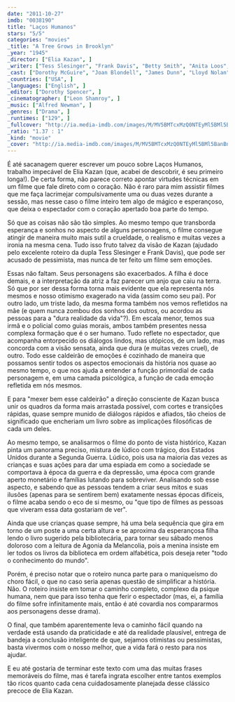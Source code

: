 ```yaml
---
date: "2011-10-27"
imdb: "0038190"
title: "Laços Humanos"
stars: "5/5"
categories: "movies"
_title: "A Tree Grows in Brooklyn"
_year: "1945"
_director: ["Elia Kazan", ]
_writer: ["Tess Slesinger", "Frank Davis", "Betty Smith", "Anita Loos", ]
_cast: ["Dorothy McGuire", "Joan Blondell", "James Dunn", "Lloyd Nolan", "James Gleason", "Ted Donaldson", "Peggy Ann Garner", "Ruth Nelson", "John Alexander", ]
_countries: ["USA", ]
_languages: ["English", ]
_editor: ["Dorothy Spencer", ]
_cinematographer: ["Leon Shamroy", ]
_music: ["Alfred Newman", ]
_genres: ["Drama", ]
_runtimes: ["129", ]
_fullcover: "http://ia.media-imdb.com/images/M/MV5BMTcxMzQ0NTEyMl5BMl5BanBnXkFtZTcwMDI0MzMzMQ@@.jpg"
_ratio: "1.37 : 1"
_kind: "movie"
_cover: "http://ia.media-imdb.com/images/M/MV5BMTcxMzQ0NTEyMl5BMl5BanBnXkFtZTcwMDI0MzMzMQ@@._V1._SX98_SY140_.jpg"
---
```

É até sacanagem querer escrever um pouco sobre Laços Humanos, trabalho impecável de Elia Kazan (que, acabei de descobrir, é seu primeiro longa!). De certa forma, não parece correto apontar virtudes técnicas em um filme que fale direto com o coração. Não é raro para mim assistir filmes que me faça lacrimejar compulsivamente uma ou duas vezes durante a sessão, mas nesse caso o filme inteiro tem algo de mágico e esperançoso, que deixa o espectador com o coração apertado boa parte do tempo.

Só que as coisas não são tão simples. Ao mesmo tempo que transborda esperança e sonhos no aspecto de alguns personagens, o filme consegue atingir de maneira muito mais sutil a crueldade, o realismo e muitas vezes a ironia na mesma cena. Tudo isso fruto talvez da visão de Kazan (ajudado pelo excelente roteiro da dupla Tess Slesinger e Frank Davis), que pode ser acusado de pessimista, mas nunca de ter feito um filme sem emoções.

Essas não faltam. Seus personagens são exacerbados. A filha é doce demais, e a interpretação da atriz a faz parecer um anjo que caiu na terra. Só que por ser dessa forma torna mais evidente que ela representa nós mesmos e nosso otimismo exagerado na vida (assim como seu pai). Por outro lado, um triste lado, da mesma forma também nos vemos refletidos na mãe (e quem nunca zombou dos sonhos dos outros, ou acordou as pessoas para a "dura realidade da vida"?). Em escala menor, temos sua irmã e o policial como guias morais, ambos também presentes nessa complexa formação que é o ser humano. Tudo reflete no espectador, que acompanha entorpecido os diálogos lindos, mas utópicos, de um lado, mas concorda com a visão sensata, ainda que dura (e muitas vezes cruel), de outro. Todo esse caldeirão de emoções é cozinhado de maneira que possamos sentir todos os aspectos emocionais da história nos quase ao mesmo tempo, o que nos ajuda a entender a função primordial de cada personagem e, em uma camada psicológica, a função de cada emoção refletida em nós mesmos.

E para "mexer bem esse caldeirão" a direção consciente de Kazan busca unir os quadros da forma mais arrastada possível, com cortes e transições rápidas, quase sempre munido de diálogos rápidos e afiados, tão cheios de significado que encheriam um livro sobre as implicações filosóficas de cada um deles.

Ao mesmo tempo, se analisarmos o filme do ponto de vista histórico, Kazan pinta um panorama preciso, mistura de lúdico com trágico, dos Estados Unidos durante a Segunda Guerra. Lúdico, pois usa na maioria das vezes as crianças e suas ações para dar uma espiada em como a sociedade se comportava à época da guerra e da depressão, uma época com grande aperto monetário e famílias lutando para sobreviver. Analisando sob esse aspecto, e sabendo que as pessoas tendem a criar seus mitos e suas ilusões (apenas para se sentirem bem) exatamente nessas épocas difíceis, o filme acaba sendo o eco de si mesmo, ou "que tipo de filmes as pessoas que viveram essa data gostariam de ver".

Ainda que use crianças quase sempre, há uma bela sequência que gira em torno de um poste a uma certa altura e se aproxima da esperançosa filha lendo o livro sugerido pela bibliotecária, para tornar seu sábado menos doloroso com a leitura de Agonia da Melancolia, pois a menina insiste em ler todos os livros da biblioteca em ordem alfabética, pois deseja reter "todo o conhecimento do mundo".

Porém, é preciso notar que o roteiro nunca parte para o maniqueísmo do choro fácil, o que no caso seria apenas questão de simplificar a história. Não. O roteiro insiste em tomar o caminho completo, complexo da psique humana, nem que para isso tenha que ferir o espectador (mas, ei, a família do filme sofre infinitamente mais, então é até covardia nos compararmos aos personagens desse drama).

O final, que também aparentemente leva o caminho fácil quando na verdade está usando da praticidade e até da realidade plausível, entrega de bandeja a conclusão inteligente de que, sejamos otimistas ou pessimistas, basta vivermos com o nosso melhor, que a vida fará o resto para nos ajudar.

E eu até gostaria de terminar este texto com uma das muitas frases memoráveis do filme, mas é tarefa ingrata escolher entre tantos exemplos tão ricos quanto cada cena cuidadosamente planejada desse clássico precoce de Elia Kazan.

